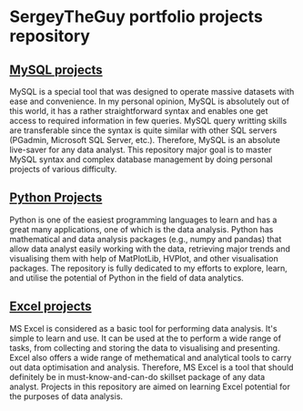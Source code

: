 # SergeyTheGuy portfolio projects repository
## [MySQL projects](MySQL_projects)
MySQL is a special tool that was designed to operate massive datasets with ease and convenience. In my personal opinion, MySQL is absolutely out of this world, it has a rather straightforward syntax and enables one get access to required information in few queries. MySQL query writting skills are transferable since the syntax is quite similar with other SQL servers (PGadmin, Microsoft SQL Server, etc.). Therefore, MySQL is an absolute live-saver for any data analyst. This repository major goal is to master MySQL syntax and complex database management by doing personal projects of various difficulty.

## [Python Projects](Python_projects)
Python is one of the easiest programming languages to learn and has a great many applications, one of which is the data analysis. Python has mathematical and data analysis packages (e.g., numpy and pandas) that allow data analyst easily working with the data, retrieving major trends and visualising them with help of MatPlotLib, HVPlot, and other visualisation packages. The repository is fully dedicated to my efforts to explore, learn, and utilise the potential of Python in the field of data analytics. 

## [Excel projects](EXCEL_projects)
MS Excel is considered as a basic tool for performing data analysis. It's simple to learn and use. It can be used at the to perform a wide range of tasks, from collecting and storing the data to visualising and presenting. Excel also offers a wide range of methematical and analytical tools to carry out data optimisation and analysis. Therefore, MS Excel is a tool that should definitely be in must-know-and-can-do skillset package of any data analyst. Projects in this repository are aimed on learning Excel potential for the purposes of data analysis.
